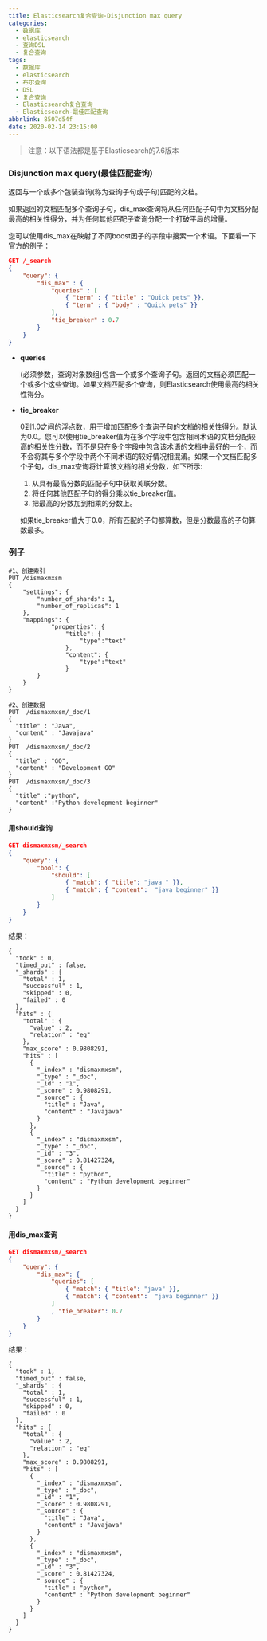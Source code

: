 ```yaml
---
title: Elasticsearch复合查询-Disjunction max query
categories:
  - 数据库
  - elasticsearch
  - 查询DSL
  - 复合查询
tags:
  - 数据库
  - elasticsearch
  - 布尔查询
  - DSL
  - 复合查询
  - Elasticsearch复合查询
  - Elasticsearch-最佳匹配查询
abbrlink: 8507d54f
date: 2020-02-14 23:15:00
---
```


> 注意：以下语法都是基于Elasticsearch的7.6版本

### Disjunction max query(最佳匹配查询)

返回与一个或多个包装查询(称为查询子句或子句)匹配的文档。

如果返回的文档匹配多个查询子句，dis_max查询将从任何匹配子句中为文档分配最高的相关性得分，并为任何其他匹配子查询分配一个打破平局的增量。

您可以使用dis_max在映射了不同boost因子的字段中搜索一个术语。下面看一下官方的例子：

```json
GET /_search
{
    "query": {
        "dis_max" : {
            "queries" : [
                { "term" : { "title" : "Quick pets" }},
                { "term" : { "body" : "Quick pets" }}
            ],
            "tie_breaker" : 0.7
        }
    }
}
```

- **queries**

  (必须参数，查询对象数组)包含一个或多个查询子句。返回的文档必须匹配一个或多个这些查询。如果文档匹配多个查询，则Elasticsearch使用最高的相关性得分。

- **tie_breaker**

  0到1.0之间的浮点数，用于增加匹配多个查询子句的文档的相关性得分。默认为0.0。您可以使用tie_breaker值为在多个字段中包含相同术语的文档分配较高的相关性分数，而不是只在多个字段中包含该术语的文档中最好的一个，而不会将其与多个字段中两个不同术语的较好情况相混淆。如果一个文档匹配多个子句，dis_max查询将计算该文档的相关分数，如下所示:

  1. 从具有最高分数的匹配子句中获取关联分数。
  2. 将任何其他匹配子句的得分乘以tie_breaker值。
  3. 把最高的分数加到相乘的分数上。

  如果tie_breaker值大于0.0，所有匹配的子句都算数，但是分数最高的子句算数最多。

### 例子

```
#1、创建索引
PUT /dismaxmxsm
{
    "settings": {
        "number_of_shards": 1,
        "number_of_replicas": 1
    },
    "mappings": {
            "properties": {
                "title": {
                    "type":"text"
                },
                "content": {
                    "type":"text"
                }
        }
    }
}

#2、创建数据
PUT  /dismaxmxsm/_doc/1 
{
  "title" : "Java",  
  "content" : "Javajava" 
}
PUT  /dismaxmxsm/_doc/2
{
  "title" : "GO", 
  "content" : "Development GO"
}
PUT  /dismaxmxsm/_doc/3
{
  "title" :"python", 
  "content" :"Python development beginner"
}
```

#### 用should查询

```json
GET dismaxmxsm/_search
{
    "query": {
        "bool": {
            "should": [
                { "match": { "title": "java " }},
                { "match": { "content":  "java beginner" }}
            ]
        }
    }
}
```

结果：

```
{
  "took" : 0,
  "timed_out" : false,
  "_shards" : {
    "total" : 1,
    "successful" : 1,
    "skipped" : 0,
    "failed" : 0
  },
  "hits" : {
    "total" : {
      "value" : 2,
      "relation" : "eq"
    },
    "max_score" : 0.9808291,
    "hits" : [
      {
        "_index" : "dismaxmxsm",
        "_type" : "_doc",
        "_id" : "1",
        "_score" : 0.9808291,
        "_source" : {
          "title" : "Java",
          "content" : "Javajava"
        }
      },
      {
        "_index" : "dismaxmxsm",
        "_type" : "_doc",
        "_id" : "3",
        "_score" : 0.81427324,
        "_source" : {
          "title" : "python",
          "content" : "Python development beginner"
        }
      }
    ]
  }
}
```

#### 用dis_max查询

```json
GET dismaxmxsm/_search
{
    "query": {
        "dis_max": {
            "queries": [
                { "match": { "title": "java" }},
                { "match": { "content":  "java beginner" }}
            ]
            , "tie_breaker": 0.7
        }
    }
}
```

结果：

```
{
  "took" : 1,
  "timed_out" : false,
  "_shards" : {
    "total" : 1,
    "successful" : 1,
    "skipped" : 0,
    "failed" : 0
  },
  "hits" : {
    "total" : {
      "value" : 2,
      "relation" : "eq"
    },
    "max_score" : 0.9808291,
    "hits" : [
      {
        "_index" : "dismaxmxsm",
        "_type" : "_doc",
        "_id" : "1",
        "_score" : 0.9808291,
        "_source" : {
          "title" : "Java",
          "content" : "Javajava"
        }
      },
      {
        "_index" : "dismaxmxsm",
        "_type" : "_doc",
        "_id" : "3",
        "_score" : 0.81427324,
        "_source" : {
          "title" : "python",
          "content" : "Python development beginner"
        }
      }
    ]
  }
}

```

